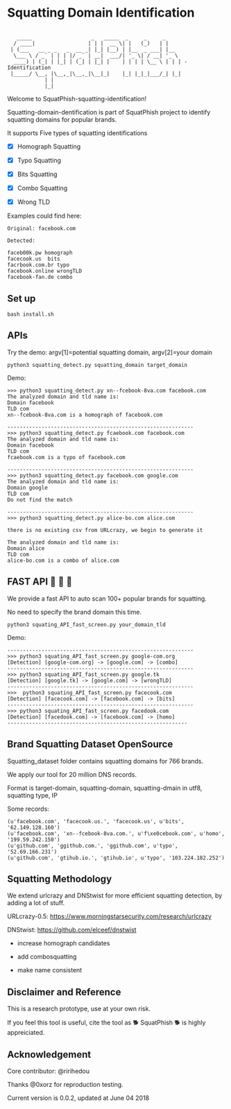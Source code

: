 # Squatting Domain Identification
```

   _____                   _   _____  _     _     _
  / ____|                 | | |  __ \| |   (_)   | |
 | (___   __ _ _   _  __ _| |_| |__) | |__  _ ___| |__
  \___ \ / _` | | | |/ _` | __|  ___/| '_ \| / __| '_ \
  ____) | (_| | |_| | (_| | |_| |    | | | | \__ \ | | | - Identification
 |_____/ \__, |\__,_|\__,_|\__|_|    |_| |_|_|___/_| |_|
            | |
            |_|

```

Welcome to SquatPhish-squatting-identification!

Squatting-domain-dentification is part of SquatPhish project to identify squatting domains for popular brands.

It supports Five types of squatting identifications

- [x] Homograph Squatting
- [x] Typo Squatting
- [x] Bits Squatting
- [x] Combo Squatting
- [x] Wrong TLD


Examples could find here:

```
Original: facebook.com

Detected:

faceb00k.pw homograph
facecook.us  bits
facrbook.com.br typo
facebook.online wrongTLD
facebook-fan.de combo

```

## Set up
```
bash install.sh
```

## APIs

Try the demo:  argv[1]=potential squatting domain, argv[2]=your domain
```
python3 squatting_detect.py squatting_domain target_domain
```

Demo:
```
>>> python3 squatting_detect.py xn--fcebook-8va.com facebook.com
The analyzed domain and tld name is:
Domain facebook
TLD com
xn--fcebook-8va.com is a homograph of facebook.com

------------------------------------------------------------
>>> python3 squatting_detect.py fcaebook.com facebook.com
The analyzed domain and tld name is:
Domain facebook
TLD com
fcaebook.com is a typo of facebook.com

------------------------------------------------------------
>>> python3 squatting_detect.py facebook.com google.com
The analyzed domain and tld name is:
Domain google
TLD com
Do not find the match

------------------------------------------------------------
>>> python3 squatting_detect.py alice-bo.com alice.com

there is no existing csv from URLcrazy, we begin to generate it

The analyzed domain and tld name is:
Domain alice
TLD com
alice-bo.com is a combo of alice.com

```

## FAST API :rocket: :rocket: :rocket:

We provide a fast API to auto scan 100+ popular brands for squatting.

No need to specify the brand domain this time.

```
python3 squating_API_fast_screen.py your_domain_tld
```

Demo:
```
------------------------------------------------------------
>>> python3 squating_API_fast_screen.py google-com.org
[Detection] [google-com.org] -> [google.com] -> [combo]
------------------------------------------------------------
>>> python3 squating_API_fast_screen.py google.tk
[Detection] [google.tk] -> [google.com] -> [wrongTLD]
------------------------------------------------------------
>>>  python3 squating_API_fast_screen.py facecook.com
[Detection] [facecook.com] -> [facebook.com] -> [bits]
------------------------------------------------------------
>>> python3 squating_API_fast_screen.py facedook.com
[Detection] [facedook.com] -> [facebook.com] -> [homo]
----------------------------------------------------------

```


## Brand Squatting Dataset OpenSource

Squatting_dataset folder contains squatting domains for 766 brands.

We apply our tool for 20 million DNS records.

Format is target-domain, squatting-domain, squatting-dmain in utf8, squatting type, IP

Some records:
```
(u'facebook.com', 'facecook.us.', 'facecook.us', u'bits', '62.149.128.160')
(u'facebook.com', 'xn--fcebook-8va.com.', u'f\xe0cebook.com', u'homo', '199.59.242.150')
(u'github.com', 'ggithub.com.', 'ggithub.com', u'typo', '52.69.166.231')
(u'github.com', 'gtihub.io.', 'gtihub.io', u'typo', '103.224.182.252')
```


## Squatting Methodology

We extend urlcrazy and DNStwist for more efficient squatting detection, by adding a lot of stuff.

URLcrazy-0.5:  https://www.morningstarsecurity.com/research/urlcrazy

DNStwist: https://github.com/elceef/dnstwist

+ increase homograph candidates

+ add combosquatting

+ make name consistent


## Disclaimer and Reference

This is a research prototype, use at your own risk.

If you feel this tool is useful, cite the tool as :dog2: SquatPhish :dog2: is highly appreiciated.


## Acknowledgement

Core contributor: @ririhedou

Thanks @0xorz for reproduction testing.

Current version is 0.0.2, updated at June 04 2018
